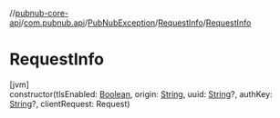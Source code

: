 //[pubnub-core-api](../../../../index.md)/[com.pubnub.api](../../index.md)/[PubNubException](../index.md)/[RequestInfo](index.md)/[RequestInfo](-request-info.md)

# RequestInfo

[jvm]\
constructor(tlsEnabled: [Boolean](https://kotlinlang.org/api/latest/jvm/stdlib/kotlin/-boolean/index.html), origin: [String](https://kotlinlang.org/api/latest/jvm/stdlib/kotlin/-string/index.html), uuid: [String](https://kotlinlang.org/api/latest/jvm/stdlib/kotlin/-string/index.html)?, authKey: [String](https://kotlinlang.org/api/latest/jvm/stdlib/kotlin/-string/index.html)?, clientRequest: Request)
